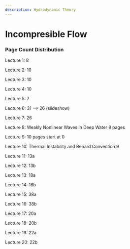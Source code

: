 ```yaml
---
description: Hydrodynamic Theory
---
```


# Incompresible Flow

### Page Count Distribution 

Lecture 1: 8

Lecture 2: 10

Lecture 3: 10

Lecture 4: 10

Lecture 5: 7

Lecture 6: 31 --&gt; 26 \(slideshow\)

Lecture 7: 26

Lecture 8: Weakly Nonlinear Waves in Deep Water 8 pages 

Lecture 9: 10 pages start at 0

Lecture 10: Thermal Instability and Benard Convection 9

Lecture 11: 13a

Lecture 12: 13b

Lecture 13:  18a

Lecture 14: 18b

Lecture 15: 38a

Lecture 16: 38b

Lecture 17: 20a

Lecture 18: 20b

Lecture 19: 22a

Lecture 20: 22b

